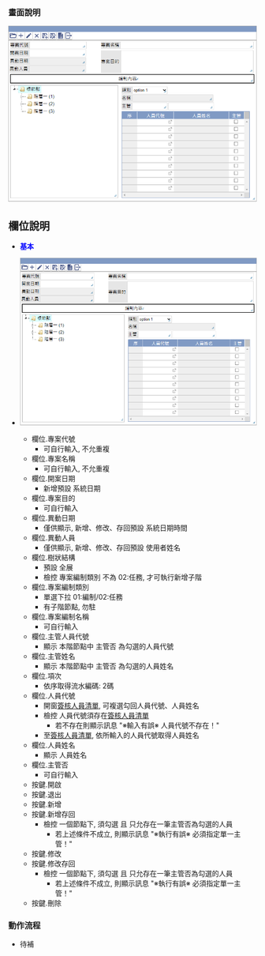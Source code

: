 ### <div id="view">畫面說明</div>

![pic][image_signoffprojectorganize]

## <div id="object-desc">欄位說明</div>
* <p id="fieldbreak1" style="color:blue;font-weight:bold">基本</p>

* ![pic][image_block1]
    * 欄位.專案代號
        * 可自行輸入, 不允重複
    * 欄位.專案名稱
        * 可自行輸入, 不允重複
    * 欄位.開案日期
        * 新增預設 系統日期
    * 欄位.專案目的
        * 可自行輸入
    * 欄位.異動日期
        * 僅供顯示, 新增、修改、存回預設 系統日期時間
    * 欄位.異動人員
        * 僅供顯示, 新增、修改、存回預設 使用者姓名
    * 欄位.樹狀結構
        * 預設 全展
        * 檢控 專案編制類別 不為 02:任務, 才可執行新增子階
    * 欄位.專案編制類別
        * 單選下拉 01:編制/02:任務
        * 有子階節點, 勿駐
    * 欄位.專案編制名稱
        * 可自行輸入
    * 欄位.主管人員代號
        * 顯示 本階節點中 主管否 為勾選的人員代號
    * 欄位.主管姓名
        * 顯示 本階節點中 主管否 為勾選的人員姓名
    * 欄位.項次
        * 依序取得流水編碼: 2碼
    * 欄位.人員代號
        * 開窗[簽核人員清單][link_SignoffUserList], 可複選勾回人員代號、人員姓名
        * 檢控 人員代號須存在[簽核人員清單][link_SignoffUserList]
            * 若不存在則顯示訊息 "※輸入有誤※ 人員代號不存在！"
        * 至[簽核人員清單][link_SignoffUserList], 依所輸入的人員代號取得人員姓名 
    * 欄位.人員姓名
        * 顯示 人員姓名
    * 欄位.主管否
        * 可自行輸入
    * 按鍵.開啟
    * 按鍵.退出
    * 按鍵.新增
    * 按鍵.新增存回
        * 檢控 一個節點下, 須勾選 且 只允存在一筆主管否為勾選的人員
            * 若上述條件不成立, 則顯示訊息 "※執行有誤※ 必須指定單一主管！"
    * 按鍵.修改
    * 按鍵.修改存回
        * 檢控 一個節點下, 須勾選 且 只允存在一筆主管否為勾選的人員
            * 若上述條件不成立, 則顯示訊息 "※執行有誤※ 必須指定單一主管！"
    * 按鍵.刪除

### <div id="action">動作流程</div>
* <ps>待補</ps>

<!-- 圖片 -->
[image_signoffprojectorganize]:attachment/SignoffProjectOrganize.png "表單畫面"
[image_block1]:attachment/SignoffProjectOrganize_block1.png "基本"

<!-- 超連結 -->
[link_SignoffUserList]:../SignoffUserList/README.md "共用通則_其它/版面資訊通則"